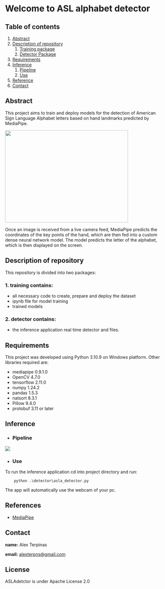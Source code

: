 # **Welcome to ASL alphabet detector**


## **Table of contents**
1. [Abstract](#abstract)
2. [Description of repository](#description-of-repository)
   1. [Training package](#dor1)
   2. [Detector Package](#dor2)
3. [Requirements](#req)
4. [Inference](#infr)
   1. [Pipeline](#pipe)
   2. [Use](#use)
5. [Reference](#ref)
6. [Contact](#cont)


## **Abstract**
This project aims to train and deploy models for the detection of American Sign Language Alphabet letters based on hand landmarks predicted by MediaPipe.

<img src="[!demo](https://github.com/Alexterp/ASLAdetector/assets/61559126/2590d1e1-f742-4280-9612-d19a5d11ae33)" width="400" height="300">

Once an image is received from a live camera feed, MediaPipe predicts the coordinates of the key points of the hand, which are then fed into a custom dense neural network model. The model predicts the letter of the alphabet, which is then displayed on the screen.


## **Description of repository**
This repository is divided into two packages:

### 1. **training** contains: <a id="dor1"></a>
 - all necessary code to create, prepare and deploy the dataset
 - ipynb file for model training
 - trained models

### 2. **detector** contains: <a id="dor2"></a>
- the inference application real time detector and files. 

## **Requirements** <a id="req"></a>
This project was developed using Python 3.10.9 on Windows platform. Other libraries required are:

- mediapipe 0.9.1.0
- OpenCV 4.7.0
- tensorflow 2.11.0
- numpy 1.24.2
- pandas 1.5.3
- natsort 8.3.1
- Pillow 9.4.0
- protobuf 3.11 or later 


## **Inference** <a id="inf"></a>
- ### **Pipeline** <a id="pipe"></a>

<img src=".\img\aslaD_pipeline.png" >

- ### **Use** <a id="use"></a>
To run the inference application cd into project directory and run:

        python .\detector\asla_detector.py

The app will automatically use the webcam of your pc.

## **References** <a id="ref"></a>
- [MediaPipe](https://developers.google.com/mediapipe)

## **Contact** <a id="cont"></a>

**name:** Alex Terpinas

**email:**  alexterpns@gmail.com

## **License** <a id="lic"></a>
ASLAdetctor is under Apache License 2.0